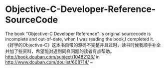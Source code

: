 Objective-C-Developer-Reference-SourceCode
==========================================

The book "Objective-C Developer Reference" 's original sourcecode is incomplete and out-of-date, when I was reading the book,I completed it.
《好学的Objective-C》这本书自带的源码不完整并且过时，读书时候我顺手补全并加了些资料，希望能对遇到同样问题的读者有点帮助。
http://book.douban.com/subject/10482126/ in http://www.douban.com/doulist/608714/
~                                         
